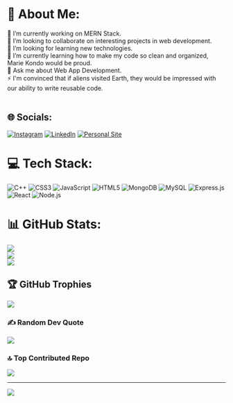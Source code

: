 # 💫 About Me:
🔭 I’m currently working on MERN Stack.<br>👯 I’m looking to collaborate on interesting projects in web development.<br>🤝 I’m looking for learning new technologies.<br>🌱 I’m currently learning how to make my code so clean and organized, Marie Kondo would be proud.<br>💬 Ask me about Web App Development.<br>⚡ I'm convinced that if aliens visited Earth, they would be impressed with our ability to write reusable code.<br><br>


## 🌐 Socials:
[![Instagram](https://img.shields.io/badge/Instagram-%23E4405F.svg?logo=Instagram&logoColor=white)](https://instagram.com/_tomarmanish) [![LinkedIn](https://img.shields.io/badge/LinkedIn-%230077B5.svg?logo=linkedin&logoColor=white)](https://www.linkedin.com/in/manish-tomar-09b75523b/)
[![Personal Site](https://img.shields.io/badge/Personal%20Site-%234CAF50.svg?logo=netlify&logoColor=white)](https://manish-personal-site.netlify.app/)


# 💻 Tech Stack:
![C++](https://img.shields.io/badge/c++-%2300599C.svg?style=for-the-badge&logo=c%2B%2B&logoColor=white) ![CSS3](https://img.shields.io/badge/css3-%231572B6.svg?style=for-the-badge&logo=css3&logoColor=white) ![JavaScript](https://img.shields.io/badge/javascript-%23323330.svg?style=for-the-badge&logo=javascript&logoColor=%23F7DF1E) ![HTML5](https://img.shields.io/badge/html5-%23E34F26.svg?style=for-the-badge&logo=html5&logoColor=white) ![MongoDB](https://img.shields.io/badge/MongoDB-%234ea94b.svg?style=for-the-badge&logo=mongodb&logoColor=white) ![MySQL](https://img.shields.io/badge/mysql-%2300f.svg?style=for-the-badge&logo=mysql&logoColor=white) ![Express.js](https://img.shields.io/badge/express.js-%23404d59.svg?style=for-the-badge&logo=express&logoColor=%2361DAFB) ![React](https://img.shields.io/badge/react-%2320232a.svg?style=for-the-badge&logo=react&logoColor=%2361DAFB)
![Node.js](https://img.shields.io/badge/Node.js-%2343853D.svg?style=for-the-badge&logo=node-dot-js&logoColor=white)

# 📊 GitHub Stats:
![](https://github-readme-stats.vercel.app/api?username=manishtomarr1&theme=dark&hide_border=false&include_all_commits=true&count_private=false)<br/>
![](https://github-readme-streak-stats.herokuapp.com/?user=manishtomarr1&theme=dark&hide_border=false)<br/>
![](https://github-readme-stats.vercel.app/api/top-langs/?username=manishtomarr1&theme=dark&hide_border=false&include_all_commits=true&count_private=false&layout=compact)

## 🏆 GitHub Trophies
![](https://github-profile-trophy.vercel.app/?username=manishtomarr1&theme=radical&no-frame=false&no-bg=false&margin-w=4)

### ✍️ Random Dev Quote
![](https://quotes-github-readme.vercel.app/api?type=horizontal&theme=radical)

### 🔝 Top Contributed Repo
![](https://github-contributor-stats.vercel.app/api?username=manishtomarr1&limit=5&theme=dark&combine_all_yearly_contributions=true)

---
[![](https://visitcount.itsvg.in/api?id=manishtomarr1&icon=0&color=0)](https://visitcount.itsvg.in)

<!-- Proudly created with GPRM ( https://gprm.itsvg.in ) -->
